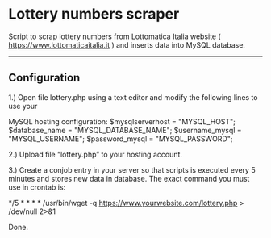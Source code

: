 # Lottery numbers scraper
Script to scrap lottery numbers from Lottomatica Italia website ( https://www.lottomaticaitalia.it ) and inserts data into MySQL database.

------------------------------------
Configuration
------------------------------------
1.) Open file lottery.php using a text editor and modify the following lines to use your

MySQL hosting configuration:
$mysqlserverhost = "MYSQL_HOST";
$database_name = "MYSQL_DATABASE_NAME";
$username_mysql = "MYSQL_USERNAME";
$password_mysql = "MYSQL_PASSWORD";

2.) Upload file “lottery.php” to your hosting account.

3.) Create a conjob entry in your server so that scripts is executed every 5 minutes and stores new data in database. The exact command you must use in crontab is:

*/5 * * * * /usr/bin/wget -q https://www.yourwebsite.com/lottery.php > /dev/null 2>&1

Done.
